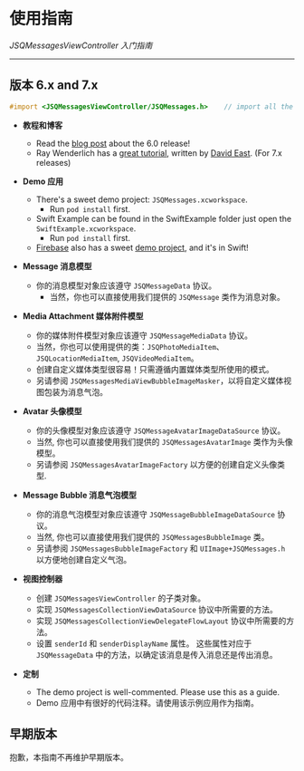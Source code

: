 # 使用指南

*JSQMessagesViewController 入门指南* 

-----------------------------

## 版本 6.x and 7.x

````objective-c
#import <JSQMessagesViewController/JSQMessages.h>    // import all the things
````

* **教程和博客**
  * Read the [blog post](http://www.jessesquires.com/introducing-jsqmessagesvc-6-0/) about the 6.0 release!
  * Ray Wenderlich has a [great tutorial](http://www.raywenderlich.com/122148/firebase-tutorial-real-time-chat), written by [David East](https://twitter.com/_davideast). (For 7.x releases)

* **Demo 应用**
  * There's a sweet demo project: `JSQMessages.xcworkspace`.
    * Run `pod install` first.
  * Swift Example can be found in the SwiftExample folder just open the `SwiftExample.xcworkspace`.
    * Run `pod install` first.
  * [Firebase](https://www.firebase.com) also has a sweet [demo project](https://github.com/firebase/ios-swift-chat-example), and it's in Swift!
  
* **Message 消息模型**
  * 你的消息模型对象应该遵守 `JSQMessageData` 协议。
	* 当然，你也可以直接使用我们提供的 `JSQMessage` 类作为消息对象。

* **Media Attachment 媒体附件模型**
	* 你的媒体附件模型对象应该遵守 `JSQMessageMediaData` 协议。
	* 当然，你也可以使用提供的类：`JSQPhotoMediaItem`、`JSQLocationMediaItem`, `JSQVideoMediaItem`。
	* 创建自定义媒体类型很容易！只需遵循内置媒体类型所使用的模式。
	* 另请参阅 `JSQMessagesMediaViewBubbleImageMasker`，以将自定义媒体视图包装为消息气泡。

* **Avatar 头像模型**
  * 你的头像模型对象应该遵守 `JSQMessageAvatarImageDataSource` 协议。
  * 当然, 你也可以直接使用我们提供的 `JSQMessagesAvatarImage` 类作为头像模型。
  * 另请参阅 `JSQMessagesAvatarImageFactory` 以方便的创建自定义头像类型.

* **Message Bubble 消息气泡模型**
  * 你的消息气泡模型对象应该遵守 `JSQMessageBubbleImageDataSource` 协议。
  * 当然, 你也可以直接使用我们提供的 `JSQMessagesBubbleImage` 类。
  * 另请参阅 `JSQMessagesBubbleImageFactory` 和 `UIImage+JSQMessages.h` 以方便地创建自定义气泡。

* **视图控制器**
  * 创建 `JSQMessagesViewController` 的子类对象。
  * 实现 `JSQMessagesCollectionViewDataSource` 协议中所需要的方法。
  * 实现 `JSQMessagesCollectionViewDelegateFlowLayout` 协议中所需要的方法。
  * 设置 `senderId` 和 `senderDisplayName` 属性。 这些属性对应于 `JSQMessageData` 中的方法，以确定该消息是传入消息还是传出消息。

* **定制**
  * The demo project is well-commented. Please use this as a guide.
  * Demo 应用中有很好的代码注释。请使用该示例应用作为指南。

## 早期版本

抱歉，本指南不再维护早期版本。
